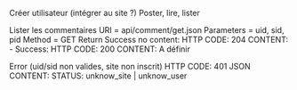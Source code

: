 Créer utilisateur (intégrer au site ?)
Poster, lire, lister

Lister les commentaires
URI = api/comment/get.json
Parameters = uid, sid, pid
Method = GET
Return
   Success no content:
      HTTP CODE: 204
      CONTENT:
          -
   Success:
       HTTP CODE: 200
       CONTENT:
           A définir
      
   Error (uid/sid non valides, site non inscrit)
      HTTP CODE: 401
      JSON CONTENT: 
          STATUS: unknow_site | unknow_user
